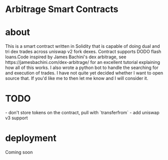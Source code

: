 # Arbitrage Smart Contracts


# about
<p>
This is a smart contract written in Solidity that is capable of doing dual and tri dex trades across uniswap v2 fork dexes. 
Contract supports DODO flash loans.Code inspired by James Bachini's dex arbitrage, see https://jamesbachini.com/dex-arbitrage/ 
for an excellent tutorial explaining how all of this works. I also wrote a python bot to handle the searching for and 
execution of trades. I have not quite yet decided whether I want to open source that. If you'd like me to then 
let me know and I will consider it. 
</p>

# TODO
<p>
  - don't store tokens on the contract, pull with `transferfrom`
  - add uniswap v3 support
</p>

# deployment

<p>
Coming soon
</p>
